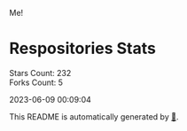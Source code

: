 Me!

# Respositories Stats
Stars Count: 232  
Forks Count: 5

2023-06-09 00:09:04  

This README is automatically generated by [🐰](https://github.com/rnitta/rnitta).
